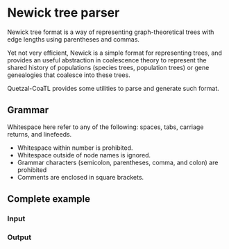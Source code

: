 # Newick tree parser

Newick tree format is a way of representing graph-theoretical trees with edge
lengths using parentheses and commas.

Yet not very efficient, Newick is a simple format for representing trees, and provides
an useful abstraction in coalescence theory to represent the shared history of populations
(species trees, population trees) or gene genealogies that coalesce into these
trees.

Quetzal-CoaTL provides some utilities to parse and generate such format.

## Grammar

Whitespace here refer to any of the following: spaces, tabs, carriage returns, and linefeeds.

- Whitespace  within number is prohibited.
- Whitespace outside of node names is ignored.
- Grammar characters (semicolon, parentheses, comma, and colon) are prohibited
- Comments are enclosed in square brackets.

## Complete example

### Input

<!-- MARKDOWN-AUTO-DOCS:START (CODE:src=../../test/tutorials_test/newick_parser.cpp) -->
<!-- MARKDOWN-AUTO-DOCS:END -->

### Output

<!-- MARKDOWN-AUTO-DOCS:START (CODE:src=../../build/bin/newick_parser.output) -->
<!-- MARKDOWN-AUTO-DOCS:END -->
